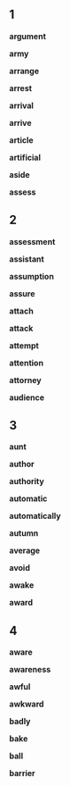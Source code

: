 ## 1
**argument**

**army**

**arrange**

**arrest**

**arrival**

**arrive**

**article**

**artificial**

**aside**

**assess**

## 2
**assessment**

**assistant**

**assumption**

**assure**

**attach**

**attack**

**attempt**

**attention**

**attorney**

**audience**

## 3
**aunt**

**author**

**authority**

**automatic**

**automatically**

**autumn**

**average**

**avoid**

**awake**

**award**

## 4
**aware**

**awareness**

**awful**

**awkward**

**badly**

**bake**

**ball**

**barrier**

